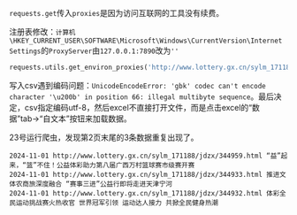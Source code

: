 `requests.get`传入`proxies`是因为访问互联网的工具没有续费。

注册表修改：`计算机\HKEY_CURRENT_USER\SOFTWARE\Microsoft\Windows\CurrentVersion\Internet Settings`的`ProxyServer`由`127.0.0.1:7890`改为`''`

```python
requests.utils.get_environ_proxies('http://www.lottery.gx.cn/sylm_171188/jdzx/index.html') # {'https': 'http://127.0.0.1:7890', 'http': 'http://127.0.0.1:7890'}
```

写入csv遇到编码问题：`UnicodeEncodeError: 'gbk' codec can't encode character '\u200b' in position 66: illegal multibyte sequence`。最后决定，csv指定编码utf-8，然后excel不直接打开文件，而是点击excel的“数据”tab→“自文本”按钮来加载数据。

23号运行爬虫，发现第2页末尾的3条数据重复出现了。

```
2024-11-01 http://www.lottery.gx.cn/sylm_171188/jdzx/344959.html “益”起来，“篮”不住！公益体彩助力第八届广西万村篮球赛市级赛开赛
2024-11-01 http://www.lottery.gx.cn/sylm_171188/jdzx/344933.html 推进文体农商旅深度融合 “赛事三进”公益行即将走进天津宁河
2024-11-01 http://www.lottery.gx.cn/sylm_171188/jdzx/344932.html 体彩全民运动挑战赛火热收官 世界冠军引领 运动达人接力 共掀全民健身热潮
```
